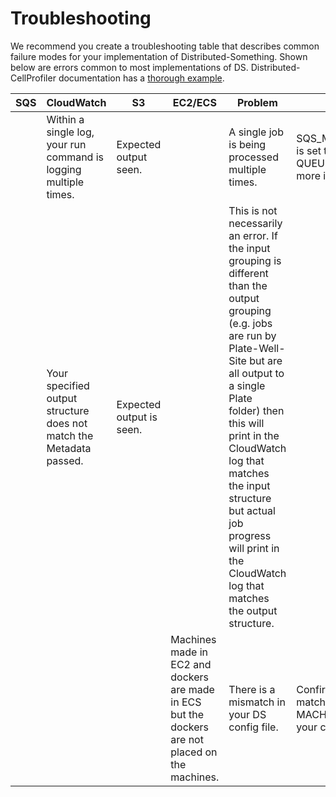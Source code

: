 # Troubleshooting

We recommend you create a troubleshooting table that describes common failure modes for your implementation of Distributed-Something.
Shown below are errors common to most implementations of DS.
Distributed-CellProfiler documentation has a [thorough example](https://github.com/CellProfiler/Distributed-CellProfiler/wiki/Troubleshooting).

| SQS  | CloudWatch   |  S3 | EC2/ECS  | Problem  | Solution |
|---|---|---|---|---|---|
|   | Within a single log, your run command is logging multiple times. | Expected output seen. |   | A single job is being processed multiple times. | SQS_MESSAGE_VISIBILITY is set too short. See SQS-QUEUE-INFORMATION for more information. |
|   | Your specified output structure does not match the Metadata passed.  | Expected output is seen. |   | This is not necessarily an error. If the input grouping is different than the output grouping (e.g. jobs are run by Plate-Well-Site but are all output to a single Plate folder) then this will print in the CloudWatch log that matches the input structure but actual job progress will print in the CloudWatch log that matches the output structure. |   |
|   |   |   | Machines made in EC2 and dockers are made in ECS but the dockers are not placed on the machines. | There is a mismatch in your DS config file. |  Confirm that the MEMORY matches the MACHINE_TYPE  set in your config. |
